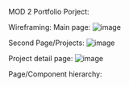MOD 2 Portfolio Porject:

Wireframing:
Main page:
![image](https://github.com/potatomon0/portfolio.github.io/assets/26445183/4becec70-e1f1-4e2f-91a4-2100a718b968)

Second Page/Projects:
![image](https://github.com/potatomon0/portfolio.github.io/assets/26445183/5c0779a5-afe7-44f9-97aa-c3a641ac1ab5)

Project detail page:
![image](https://github.com/potatomon0/portfolio.github.io/assets/26445183/872b2c9c-0326-445f-b301-a523675273cb)

Page/Component hierarchy:

